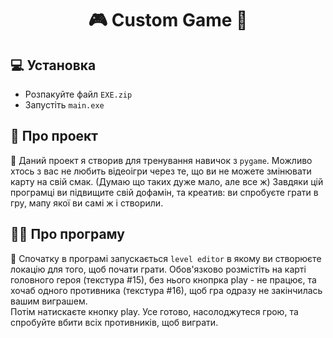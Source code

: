 <h1 align='center'>🎮 Custom Game 👾</h1>

<h2>  💻 Установка</h2>
<ul>
  <li>  Розпакуйте файл <code>EXE.zip</code></li>
  <li>  Запустіть <code>main.exe</code></li>
</ul>

<h2>  📜 Про проект</h2>
<p>  🔹 Даний проект я створив для тренування навичок з <code>pygame</code>. Можливо хтось з вас не любить відеоігри через те, що ви не можете змінювати карту на свій смак. (Думаю що таких дуже мало, але все ж) Завдяки цій програмці ви підвищите свій дофамін, та креатив: ви спробуєте грати в гру, мапу якої ви самі ж і створили.</p>

<h2>  👨‍💻 Про програму</h2>
<p>  🔹 Спочатку в програмі запускається <code>level editor</code> в якому ви створюєте локацію для того, щоб почати грати. Обов'язково розмістіть на карті головного героя (текстура #15), без нього кнопрка play - не працює, та хочаб одного противника (текстура #16), щоб гра одразу не закінчилась вашим виграшем. <br> Потім натискаєте кнопку play. Усе готово, насолоджутеся грою, та спробуйте вбити всіх противників, щоб виграти.</p>
